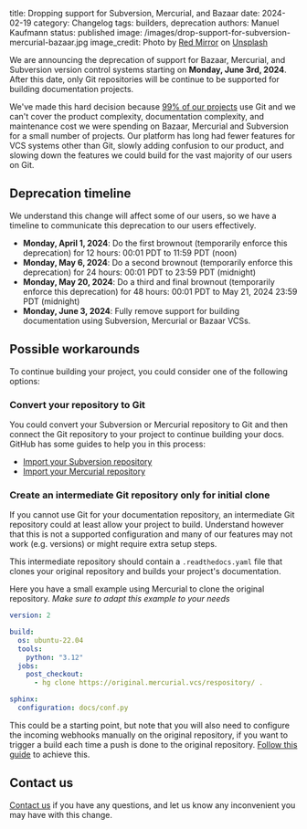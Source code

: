 title: Dropping support for Subversion, Mercurial, and Bazaar
date: 2024-02-19
category: Changelog
tags: builders, deprecation
authors: Manuel Kaufmann
status: published
image: /images/drop-support-for-subversion-mercurial-bazaar.jpg
image_credit: Photo by <a href="https://unsplash.com/@redmirror?utm_content=creditCopyText&utm_medium=referral&utm_source=unsplash">Red Mirror</a> on <a href="https://unsplash.com/photos/wall-with-paints-f303VzauP6w?utm_content=creditCopyText&utm_medium=referral&utm_source=unsplash">Unsplash</a>


We are announcing the deprecation of support for Bazaar, Mercurial, and Subversion version control systems starting on **Monday, June 3rd, 2024**.
After this date, only Git repositories will be continue to be supported for building documentation projects.

We've made this hard decision because [99% of our projects](https://github.com/readthedocs/readthedocs.org/issues/8840) use Git
and we can't cover the product complexity, documentation complexity, and maintenance cost we were spending on Bazaar, Mercurial and Subversion for a small number of projects.
Our platform has long had fewer features for VCS systems other than Git,
slowly adding confusion to our product,
and slowing down the features we could build for the vast majority of our users on Git.

## Deprecation timeline

We understand this change will affect some of our users, so we have a timeline to communicate this deprecation to our users effectively.

* **Monday, April 1, 2024**: Do the first brownout (temporarily enforce this deprecation) for 12 hours: 00:01 PDT to 11:59 PDT (noon)
* **Monday, May 6, 2024**: Do a second brownout (temporarily enforce this deprecation) for 24 hours: 00:01 PDT to 23:59 PDT (midnight)
* **Monday, May 20, 2024**: Do a third and final brownout (temporarily enforce this deprecation) for 48 hours: 00:01 PDT to May 21, 2024 23:59 PDT (midnight)
* **Monday, June 3, 2024**: Fully remove support for building documentation using Subversion, Mercurial or Bazaar VCSs.


## Possible workarounds

To continue building your project, you could consider one of the following options:


### Convert your repository to Git

You could convert your Subversion or Mercurial repository to Git and then connect the Git repository to your project to continue building your docs.
GitHub has some guides to help you in this process:

  * [Import your Subversion repository](https://docs.github.com/en/migrations/importing-source-code/using-the-command-line-to-import-source-code/importing-a-subversion-repository)
  * [Import your Mercurial repository](https://docs.github.com/en/migrations/importing-source-code/using-the-command-line-to-import-source-code/importing-a-mercurial-repository)


### Create an intermediate Git repository only for initial clone


If you cannot use Git for your documentation repository,
an intermediate Git repository could at least allow your project to build.
Understand however that this is not a supported configuration and
many of our features may not work (e.g. versions) or might require extra setup steps.

This intermediate repository should contain a `.readthedocs.yaml` file
that clones your original repository and builds your project's documentation.

Here you have a small example using Mercurial to clone the original repository.
*Make sure to adapt this example to your needs*

```yaml
version: 2

build:
  os: ubuntu-22.04
  tools:
    python: "3.12"
  jobs:
    post_checkout:
      - hg clone https://original.mercurial.vcs/respository/ .

sphinx:
  configuration: docs/conf.py
```

This could be a starting point, but note that you will also need to configure the incoming webhooks manually on the original repository,
if you want to trigger a build each time a push is done to the original repository.
[Follow this guide](https://docs.readthedocs.io/en/stable/guides/setup/git-repo-manual.html) to achieve this.


## Contact us

[Contact us](https://readthedocs.org/support/) if you have any questions,
and let us know any inconvenient you may have with this change.
